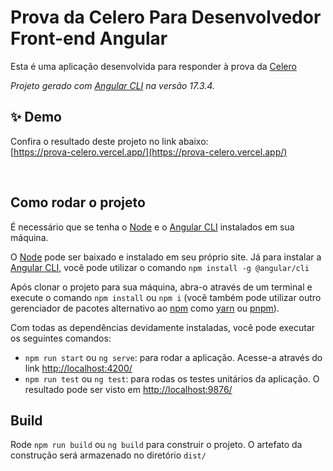 # Prova da Celero Para Desenvolvedor Front-end Angular

Esta é uma aplicação desenvolvida para responder à prova da [Celero](https://celero.com.br/)

_Projeto gerado com [Angular CLI](https://github.com/angular/angular-cli) na versão 17.3.4._

## ✨ Demo

Confira o resultado deste projeto no link abaixo:<br>
[https://prova-celero.vercel.app/](https://prova-celero.vercel.app/)

<br>

## Como rodar o projeto

É necessário que se tenha o [Node](https://nodejs.org/en) e o [Angular CLI](https://github.com/angular/angular-cli) instalados em sua máquina.

O [Node](https://nodejs.org/en) pode ser baixado e instalado em seu próprio site. Já para instalar a [Angular CLI](https://github.com/angular/angular-cli), você pode utilizar o comando `npm install -g @angular/cli`

Após clonar o projeto para sua máquina, abra-o através de um terminal e execute o comando `npm install` ou `npm i` (você também pode utilizar outro gerenciador de pacotes alternativo ao [npm](https://www.npmjs.com/) como [yarn](https://yarnpkg.com/) ou [pnpm](https://pnpm.io/pt/)).

Com todas as dependências devidamente instaladas, você pode executar os seguintes comandos:

- `npm run start` ou `ng serve`: para rodar a aplicação.
  Acesse-a através do link [http://localhost:4200/](http://localhost:4200/)
- `npm run test` ou `ng test`: para rodas os testes unitários da aplicação. O resultado pode ser visto em [http://localhost:9876/](http://localhost:9876/)

## Build

Rode `npm run build` ou `ng build` para construir o projeto. O artefato da construção será armazenado no diretório `dist/`
